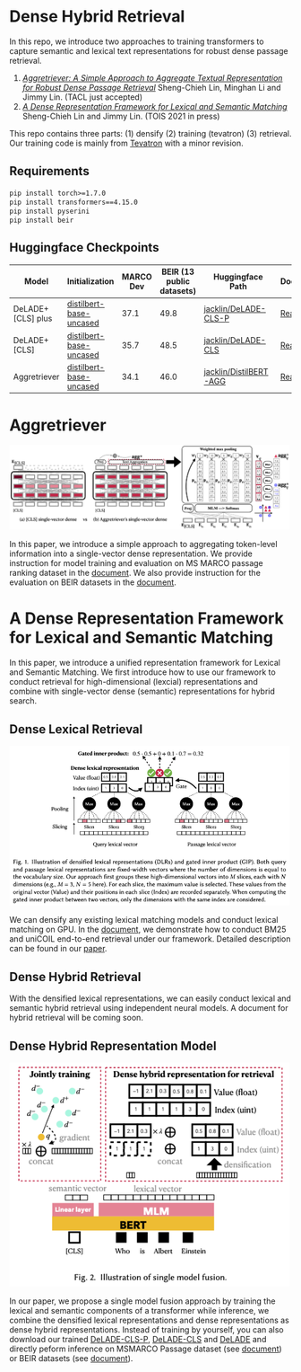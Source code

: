 # Dense Hybrid Retrieval
In this repo, we introduce two approaches to training transformers to capture semantic and lexical text representations for robust dense passage retrieval.
1. *[Aggretriever: A Simple Approach to Aggregate Textual Representation for Robust Dense Passage Retrieval](https://arxiv.org/abs/2208.00511)* Sheng-Chieh Lin, Minghan Li and Jimmy Lin. (TACL just accepted)
2. *[A Dense Representation Framework for Lexical and Semantic Matching](https://dl.acm.org/doi/10.1145/3582426)* Sheng-Chieh Lin and Jimmy Lin. (TOIS 2021 in press)

This repo contains three parts: (1) densify (2) training (tevatron) (3) retrieval. 
Our training code is mainly from [Tevatron](https://github.com/texttron/tevatron) with a minor revision.

## Requirements
```
pip install torch>=1.7.0
pip install transformers==4.15.0
pip install pyserini
pip install beir
```

## Huggingface Checkpoints
Model | Initialization | MARCO Dev | BEIR (13 public datasets) | Huggingface Path | Document
|---|---|---|---|---|---
DeLADE+[CLS] plus | [distilbert-base-uncased](https://huggingface.co/distilbert-base-uncased) | 37.1 | 49.8 | [jacklin/DeLADE-CLS-P](https://huggingface.co/jacklin/DeLADE-CLS-P) | [Read Me](https://github.com/castorini/dhr/tree/main/docs/dhr)
DeLADE+[CLS] | [distilbert-base-uncased](https://huggingface.co/distilbert-base-uncased) | 35.7 | 48.5 | [jacklin/DeLADE-CLS](https://huggingface.co/jacklin/DeLADE-CLS) | [Read Me](https://github.com/castorini/dhr/tree/main/docs/dhr)
Aggretriever | [distilbert-base-uncased](https://huggingface.co/bert-base-uncased) | 34.1 | 46.0 | [jacklin/DistilBERT-AGG](https://huggingface.co/jacklin/DistilBERT-AGG) | [Read Me](https://github.com/castorini/dhr/tree/main/docs/aggretriever)

# Aggretriever

<img src="./fig/aggretriever.png" width="500">

In this paper, we introduce a simple approach to aggregating token-level information into a single-vector dense representation. We provide instruction for model training and evaluation on MS MARCO passage ranking dataset in the [document](https://github.com/castorini/dhr/blob/main/docs/aggretriever/msmarco-passage-train-eval.md). We also provide instruction for the evaluation on BEIR datasets in the [document](https://github.com/castorini/dhr/blob/main/docs/aggretriever/beir-eval.md).

# A Dense Representation Framework for Lexical and Semantic Matching
In this paper, we introduce a unified representation framework for Lexical and Semantic Matching. We first introduce how to use our framework to conduct retrieval for high-dimensional (lexcial) representations and combine with single-vector dense (semantic) representations for hybrid search.
## Dense Lexical Retrieval

<img src="./fig/densification.png" width="500">

We can densify any existing lexical matching models and conduct lexical matching on GPU. In the [document](https://github.com/jacklin64/DHR/blob/main/docs/densify_exp.md), we demonstrate how to conduct BM25 and uniCOIL end-to-end retrieval under our framework. Detailed description can be found in our [paper](https://arxiv.org/pdf/2112.04666.pdf). 

## Dense Hybrid Retrieval
With the densified lexical representations, we can easily conduct lexical and semantic hybrid retrieval using independent neural models. A document for hybrid retrieval will be coming soon.

## Dense Hybrid Representation Model

<img src="./fig/single_model_fusion.png" width="500">

In our paper, we propose a single model fusion approach by training the lexical and semantic components of a transformer while inference, we combine the densified lexical representations and dense representations as dense hybrid representations. Instead of training by yourself, you can also download our trained [DeLADE-CLS-P](https://huggingface.co/jacklin/DeLADE-CLS-P), [DeLADE-CLS](https://huggingface.co/jacklin/DeLADE-CLS) and [DeLADE](https://huggingface.co/jacklin/DeLADE) and directly peform inference on MSMARCO Passage dataset (see [document](https://github.com/jacklin64/DHR/blob/main/docs/dhr/msmarco-passage-train-eval.md)) or BEIR datasets (see [document](https://github.com/jacklin64/DHR/blob/main/docs/dhr/beir-eval.md)).
